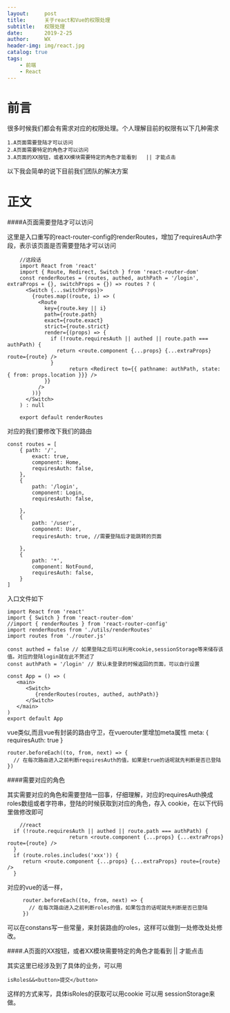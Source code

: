 ```yaml
---
layout:     post
title:      关于react和Vue的权限处理
subtitle:   权限处理
date:       2019-2-25
author:     WX
header-img: img/react.jpg
catalog: true
tags:
    - 前端
    - React
---
```

# 前言
很多时候我们都会有需求对应的权限处理。个人理解目前的权限有以下几种需求
    
    1.A页面需要登陆才可以访问
    2.A页面需要特定的角色才可以访问
    3.A页面的XX按钮，或者XX模块需要特定的角色才能看到   || 才能点击
    
以下我会简单的说下目前我们团队的解决方案

# 正文
    
####A页面需要登陆才可以访问

这里是入口重写的react-router-config的renderRoutes，增加了requiresAuth字段，表示该页面是否需要登陆才可以访问

        //这段话
        import React from 'react'
        import { Route, Redirect, Switch } from 'react-router-dom'
        const renderRoutes = (routes, authed, authPath = '/login', extraProps = {}, switchProps = {}) => routes ? (
          <Switch {...switchProps}>
            {routes.map((route, i) => (
              <Route
                key={route.key || i}
                path={route.path}
                exact={route.exact}
                strict={route.strict}
                render={(props) => {
                  if (!route.requiresAuth || authed || route.path === authPath) {
                    return <route.component {...props} {...extraProps} route={route} />
                  }
                        return <Redirect to={{ pathname: authPath, state: { from: props.location }}} />
                }}
              />
            ))}
          </Switch>
        ) : null
        
        export default renderRoutes   

对应的我们要修改下我们的路由

    const routes = [
        { path: '/',
            exact: true,
            component: Home,
            requiresAuth: false,
        },
        {
            path: '/login',
            component: Login,
            requiresAuth: false,
    
        },
        {
            path: '/user',
            component: User,
            requiresAuth: true, //需要登陆后才能跳转的页面
    
        },
        {
            path: '*',
            component: NotFound,
            requiresAuth: false,
        }
    ]

入口文件如下

    import React from 'react'
    import { Switch } from 'react-router-dom'
    //import { renderRoutes } from 'react-router-config'
    import renderRoutes from './utils/renderRoutes'
    import routes from './router.js'
    
    const authed = false // 如果登陆之后可以利用cookie,sessionStorage等来储存该值。对应的登陆login就在此不赘述了
    const authPath = '/login' // 默认未登录的时候返回的页面，可以自行设置
    
    const App = () => (
       <main>
          <Switch>
             {renderRoutes(routes, authed, authPath)}
          </Switch>
       </main>
    )
    export default App

 
 vue类似,而且vue有封装的路由守卫，在vuerouter里增加meta属性  meta: { requiresAuth: true }
 
    router.beforeEach((to, from, next) => {
      // 在每次路由进入之前判断requiresAuth的值，如果是true的话呢就先判断是否已登陆
    })

####需要对应的角色

其实需要对应的角色和需要登陆一回事，仔细理解，对应的requiresAuth换成roles数组或者字符串，登陆的时候获取到对应的角色，存入
cookie，在以下代码里做修改即可
    
    
        //react
      if (!route.requiresAuth || authed || route.path === authPath) {
                        return <route.component {...props} {...extraProps} route={route} />
      }
      if (route.roles.includes('xxx')) {
         return <route.component {...props} {...extraProps} route={route} />
      }
      
对应的vue的话一样，      
        
        
         router.beforeEach((to, from, next) => {
           // 在每次路由进入之前判断roles的值，如果包含的话呢就先判断是否已登陆
         })

可以在constans写一些常量，来封装路由的roles，这样可以做到一处修改处处修改。

####.A页面的XX按钮，或者XX模块需要特定的角色才能看到   || 才能点击

其实这里已经涉及到了具体的业务，可以用                                                   

    isRoles&&<button>提交</button>        

这样的方式来写，具体isRoles的获取可以用cookie 可以用 sessionStorage来做。







